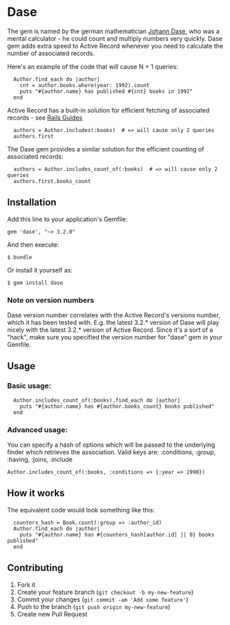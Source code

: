 # Dase

The gem is named by the german mathematician [Johann Dase](http://en.wikipedia.org/wiki/Zacharias_Dase),
who was a mental calculator - he could count and multiply numbers very quickly. Dase gem adds extra speed 
to Active Record whenever you need to calculate the number of associated records.

Here's an example of the code that will cause N + 1 queries:

```
  Author.find_each do |author|
    cnt = author.books.where(year: 1992).count
    puts "#{author.name} has published #{cnt} books in 1992"
  end
```

Active Record has a built-in solution for efficient fetching of
associated records - see [Rails Guides](http://guides.rubyonrails.org/active_record_querying.html#eager-loading-associations)
```
  authors = Author.includes(:books)  # => will cause only 2 queries
  authors.first                      
```

The Dase gem provides a similar solution for the efficient counting of associated records:
```
  authors = Author.includes_count_of(:books)  # => will cause only 2 queries
  authors.first.books_count                   
```


## Installation

Add this line to your application's Gemfile:

    gem 'dase', "~> 3.2.0"

And then execute:

    $ bundle

Or install it yourself as:

    $ gem install dase

### Note on version numbers

Dase version number correlates with the Active Record's versions number,
which it has been tested with.
E.g. the latest 3.2.* version of Dase will play nicely with the latest 3.2.* version of Active Record.
Since it's a sort of a "hack", make sure you specified the version number for "dase" gem in your Gemfile.

## Usage

### Basic usage:

```
  Author.includes_count_of(:books).find_each do |author|
    puts "#{author.name} has #{author.books_count} books published"
  end
```

### Advanced usage:

You can specify a hash of options which will be passed to the underlying finder 
which retrieves the association. Valid keys are: :conditions, :group, :having, :joins, :include
```
Author.includes_count_of(:books, :conditions => {:year => 1990})
```

## How it works

The equivalent code would look something like this:
```
  counters_hash = Book.count(:group => :author_id)
  Author.find_each do |author|
    puts "#{author.name} has #{counters_hash[author.id] || 0} books published"
  end
```

## Contributing

1. Fork it
2. Create your feature branch (`git checkout -b my-new-feature`)
3. Commit your changes (`git commit -am 'Add some feature'`)
4. Push to the branch (`git push origin my-new-feature`)
5. Create new Pull Request

